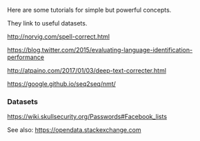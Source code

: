 Here are some tutorials for simple but powerful concepts.

They link to useful datasets.

http://norvig.com/spell-correct.html

https://blog.twitter.com/2015/evaluating-language-identification-performance

http://atpaino.com/2017/01/03/deep-text-correcter.html

https://google.github.io/seq2seq/nmt/


### Datasets

https://wiki.skullsecurity.org/Passwords#Facebook_lists

See also: https://opendata.stackexchange.com
